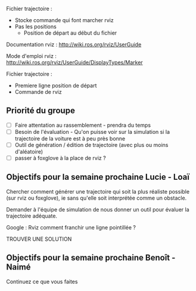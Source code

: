 Fichier trajectoire :
- Stocke commande qui font marcher rviz 
- Pas les positions 
    - Position de départ au début du fichier

Documentation rviz : http://wiki.ros.org/rviz/UserGuide

Mode d'emploi rviz : http://wiki.ros.org/rviz/UserGuide/DisplayTypes/Marker

Fichier trajectoire :
- Premiere ligne position de départ
- Commande de rviz

## Priorité du groupe

- [ ] Faire attentation au rassemblement - prendra du temps
- [ ] Besoin de l'évaluation - Qu'on puisse voir sur la simulation si la trajectoire de la voiture est à peu près bonne
- [ ] Outil de génération / édition de trajectoire (avec plus ou moins d'aléatoire)
- [ ] passer à foxglove à la place de rviz ? 

## Objectifs pour la semaine prochaine Lucie - Loaï

Chercher comment générer une trajectoire qui soit la plus réaliste possible (sur rviz ou foxglove), ie sans qu'elle soit interprétée comme un obstacle.

Demander à l'équipe de simulation de nous donner un outil pour évaluer la trajectoire adéquate.

Google :
Rviz comment franchir une ligne pointillée ?

TROUVER UNE SOLUTION

## Objectifs pour la semaine prochaine Benoît - Naimé 

Continuez ce que vous faites